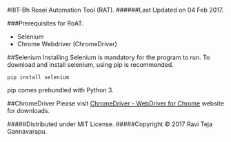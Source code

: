 #IIIT-Bh Rosei Automation Tool (RAT).
######Last Updated on 04 Feb 2017.

###Prerequisites for RoAT.
* Selenium
* Chrome Webdriver (ChromeDriver)

##Selenium
Installing Selenium is mandatory for the program to run. To download and install selenium, using pip is recommended.

`pip install selenium`

pip comes prebundled with Python 3.

##ChromeDriver
Please visit [ChromeDriver - WebDriver for Chrome](https://sites.google.com/a/chromium.org/chromedriver/) website for downloads.

#####Distributed under MIT License.
#####Copyright © 2017 Ravi Teja Gannavarapu.
